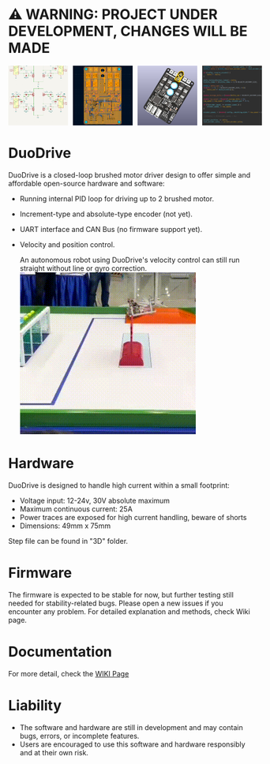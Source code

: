 # ⚠️ **WARNING: PROJECT UNDER DEVELOPMENT, CHANGES WILL BE MADE**
<p align="center" style="display: flex; gap: 10px;">
  <img src="https://github.com/ManhTi3012/DuoDrive/blob/main/photos/schematic.png" width="24%" />
  <img src="https://github.com/ManhTi3012/DuoDrive/blob/main/photos/PCB.png" width="24%" />
  <img src="https://github.com/ManhTi3012/DuoDrive/blob/main/photos/render.png" width="24%" />
  <img src="https://github.com/ManhTi3012/DuoDrive/blob/main/photos/code.png" width="24%" />
</p>

# DuoDrive
DuoDrive is a closed-loop brushed motor driver design to offer simple and affordable open-source hardware and software:
* Running internal PID loop for driving up to 2 brushed motor.
* Increment-type and absolute-type encoder (not yet).
* UART interface and CAN Bus (no firmware support yet).
* Velocity and position control.

  An autonomous robot using DuoDrive's velocity control can still run straight without line or gyro correction.
  ![hi](https://github.com/ManhTi3012/DuoDrive/blob/main/photos/robot.gif)

# Hardware
DuoDrive is designed to handle high current within a small footprint:
* Voltage input: 12-24v, 30V absolute maximum
* Maximum continuous current: 25A
* Power traces are exposed for high current handling, beware of shorts
* Dimensions: 49mm x 75mm

Step file can be found in "3D" folder.
# Firmware
The firmware is expected to be stable for now, but further testing still needed for stability-related bugs.
Please open a new issues if you encounter any problem.
For detailed explanation and methods, check Wiki page.

# Documentation
For more detail, check the [WIKI Page](https://github.com/ManhTi3012/DuoDrive/wiki)

# Liability
* The software and hardware are still in development and may contain bugs, errors, or incomplete features.
* Users are encouraged to use this software and hardware responsibly and at their own risk.
